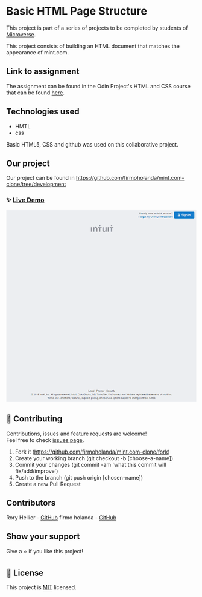 # Basic HTML Page Structure
This project is part of a series of projects to be completed by students of [Microverse](https://www.microverse.org/ 'The Global School for Remote Software Developers!').

This project consists of building an HTML document that matches the appearance of mint.com.

## Link to assignment

The assignment can be found in the Odin Project's HTML and CSS course that can be found [here](https://www.theodinproject.com/courses/html5-and-css3/lessons/html-forms).

## Technologies used

- HMTL
- css

Basic HTML5, CSS and github was used on this collaborative project.

## Our project

Our project can be found in https://github.com/firmoholanda/mint.com-clone/tree/development

### ✨ [Live Demo](https://raw.githack.com/firmoholanda/mint.com-clone/development/index.html)
<a href="https://raw.githack.com/firmoholanda/mint.com-clone/tree/development" target="_blank">
    <img alt="page animation" src="https://github.com/firmoholanda/mint.com-clone/blob/development/img/mint.com-clone-animation.gif" />
</a>

## 🤝 Contributing

Contributions, issues and feature requests are welcome!<br />Feel free to check [issues page](https://github.com/firmoholanda/mint.com-clone/issues).

1. Fork it (https://github.com/firmoholanda/mint.com-clone/fork)
2. Create your working branch (git checkout -b [choose-a-name])
3. Commit your changes (git commit -am 'what this commit will fix/add/improve')
4. Push to the branch (git push origin [chosen-name])
5. Create a new Pull Request

## Contributors

Rory Hellier - [GitHub](https://github.com/Rhelli)
firmo holanda - [GitHub](https://github.com/firmoholanda)

## Show your support

Give a ⭐️ if you like this project!

## 📝 License

This project is [MIT](https://github.com/ebukaume/weather-man/blob/master/LICENSE) licensed.
